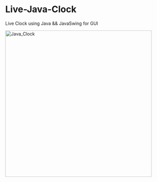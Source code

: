 # Live-Java-Clock
Live Clock using Java && JavaSwing for GUI

<img width="462" alt="Java_Clock" src="https://user-images.githubusercontent.com/46074688/148495373-a30d0e0b-c8e4-4218-b271-d12aa55be023.png">
